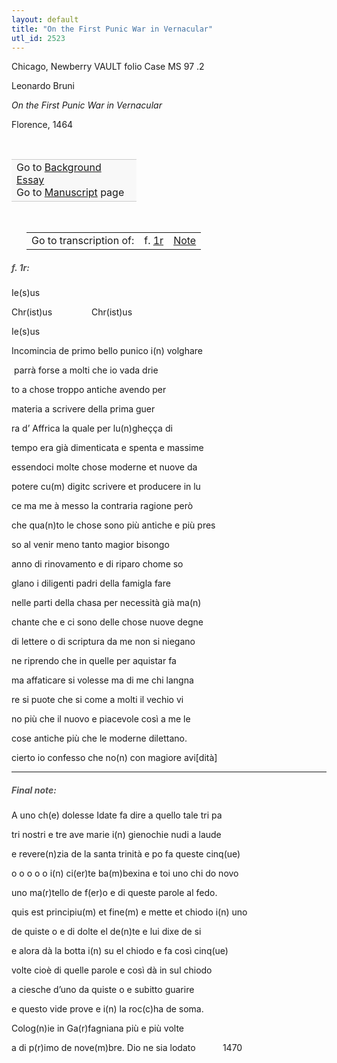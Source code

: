 ```yaml
---
layout: default
title: "On the First Punic War in Vernacular"
utl_id: 2523
---
```



Chicago, Newberry VAULT folio Case MS 97 .2


Leonardo Bruni


*On the First Punic War in Vernacular*


Florence, 1464


 

<table border="0.5" cellpadding="1" cellspacing="1" style="width: 200px; background-color:#F8F8F8;"><tbody style="border-color:#ccc"><tr style="border-color:#ccc"><td>Go to <a href="{{ site.baseurl }}/essay/009" target="_blank">Background Essay</a><br />
			Go to <a href="{{ site.baseurl }}/www/record.html?id=009" target="_blank">Manuscript</a> page</td>
</tr></tbody></table>
 


<table border="0.5" cellpadding="1" cellspacing="1" style="width: 280px; margin-left: 0.25in;"><tbody><tr style="border-color:#B3B6B7"><td style="text-align:center">Go to transcription of:</td>
<td style="text-align:center">f. <a href="#1">1r</a></td>
<td style="text-align:center"><a href="#2">Note</a></td>
</tr></tbody></table>
<h5 id="1" style="color:#555;">f. 1r:</h5>

Ie(s)us


Chr(ist)us                Chr(ist)us


Ie(s)us


Incomincia de primo bello punico i(n) volghare


 parrà forse a molti che io vada drie


to a chose troppo antiche avendo per


materia a scrivere della prima guer


ra d’ Affrica la quale per lu(n)gheçça di


tempo era già dimenticata e spenta e massime


essendoci molte chose moderne et nuove da


potere cu(m) digitc scrivere et producere in lu


ce ma me à messo la contraria ragione però


che qua(n)to le chose sono più antiche e più pres


so al venir meno tanto magior bisongo


anno di rinovamento e di riparo chome so


glano i diligenti padri della famigla fare


nelle parti della chasa per necessità già ma(n)


chante che e ci sono delle chose nuove degne


di lettere o di scriptura da me non si niegano


ne riprendo che in quelle per aquistar fa


ma affaticare si volesse ma di me chi langna


re si puote che si come a molti il vechio vi


no più che il nuovo e piacevole così a me le


cose antiche più che le moderne dilettano.


cierto io confesso che no(n) con magiore avi[dità]


<hr /><h5 id="2" style="color:#555;">Final note:</h5>

A uno ch(e) dolesse Idate fa dire a quello tale tri pa


tri nostri e tre ave marie i(n) gienochie nudi a laude


e revere(n)zia de la santa trinità e po fa queste cinq(ue)


o o o o o i(n) ci(er)te ba(m)bexina e toi uno chi do novo


uno ma(r)tello de f(er)o e di queste parole al fedo.


quis est principiu(m) et fine(m) e mette et chiodo i(n) uno


de quiste o e di dolte el de(n)te e lui dixe de si


e alora dà la botta i(n) su el chiodo e fa così cinq(ue)


volte cioè di quelle parole e così dà in sul chiodo


a ciesche d’uno da quiste o e subitto guarire


e questo vide prove e i(n) la roc(c)ha de soma.


Colog(n)ie in Ga(r)fagniana più e più volte


a di p(r)imo de nove(m)bre. Dio ne sia lodato           1470

